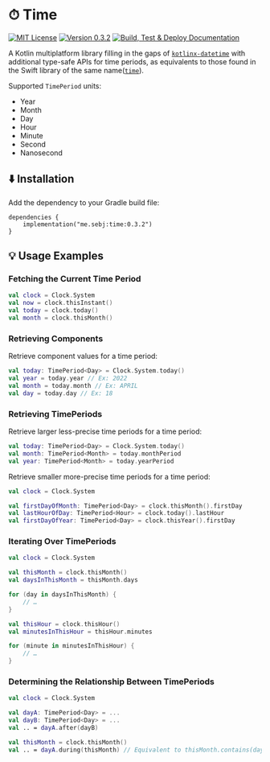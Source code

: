 # ⏱ Time

[![MIT License](https://img.shields.io/github/license/sebj/time?color=lightgray)](LICENSE)
[![Version 0.3.2](https://img.shields.io/github/v/release/sebj/time)](https://github.com/sebj/time/releases)
[![Build, Test & Deploy Documentation](https://github.com/sebj/time/workflows/Build%2C%20Test%20and%20Deploy%20Documentation/badge.svg)](https://github.com/sebj/time/actions/workflows/build-test-documentation.yaml)

A Kotlin multiplatform library filling in the gaps of [`kotlinx-datetime`](https://github.com/Kotlin/kotlinx-datetime) with additional type-safe APIs for time periods, as equivalents to those found in the Swift library of the same name([`time`](https://github.com/davedelong/time)).

Supported `TimePeriod` units:
* Year
* Month
* Day
* Hour
* Minute
* Second
* Nanosecond

## ⬇️ Installation

Add the dependency to your Gradle build file:
```
dependencies {
    implementation("me.sebj:time:0.3.2")
}
```

## 💡 Usage Examples

### Fetching the Current Time Period

```kotlin
val clock = Clock.System
val now = clock.thisInstant()
val today = clock.today()
val month = clock.thisMonth()
```

### Retrieving Components

Retrieve component values for a time period:
```kotlin
val today: TimePeriod<Day> = Clock.System.today()
val year = today.year // Ex: 2022
val month = today.month // Ex: APRIL
val day = today.day // Ex: 18
```

### Retrieving TimePeriods

Retrieve larger less-precise time periods for a time period:
```kotlin
val today: TimePeriod<Day> = Clock.System.today()
val month: TimePeriod<Month> = today.monthPeriod
val year: TimePeriod<Month> = today.yearPeriod
```

Retrieve smaller more-precise time periods for a time period:
```kotlin
val clock = Clock.System

val firstDayOfMonth: TimePeriod<Day> = clock.thisMonth().firstDay
val lastHourOfDay: TimePeriod<Hour> = clock.today().lastHour
val firstDayOfYear: TimePeriod<Day> = clock.thisYear().firstDay
```

### Iterating Over TimePeriods

```kotlin
val clock = Clock.System

val thisMonth = clock.thisMonth()
val daysInThisMonth = thisMonth.days

for (day in daysInThisMonth) {
    // …
}

val thisHour = clock.thisHour()
val minutesInThisHour = thisHour.minutes

for (minute in minutesInThisHour) {
    // …
}
```

### Determining the Relationship Between TimePeriods

```kotlin
val clock = Clock.System

val dayA: TimePeriod<Day> = ...
val dayB: TimePeriod<Day> = ...
val .. = dayA.after(dayB)

val thisMonth = clock.thisMonth()
val .. = dayA.during(thisMonth) // Equivalent to thisMonth.contains(dayA)

```